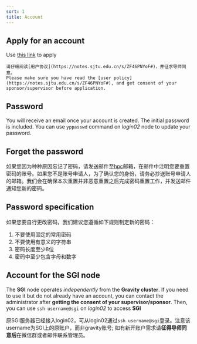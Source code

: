 ```yaml
---
sort: 1
title: Account
---
```


## Apply for an account

Use  [this link](https://forms.office.com/Pages/ResponsePage.aspx?id=-f5HFYhWBkCG2kSQ-Sc_lW_CRAlVS3tEtz1OEMF6VRNUMUNLOUVOSFhSMTJSTzJSUVozQldJVlRDUy4u) to apply

```warning
请仔细阅读[用户协议](https://notes.sjtu.edu.cn/s/ZF46PNYoF#)，并征求导师同意。
Please make sure you have read the [user policy](https://notes.sjtu.edu.cn/s/ZF46PNYoF#), and get consent of your sponsor/supervisor before application.
```

## Password

You will receive an email once your account is created.
The initial password is included.
You can use `yppasswd` command on *login02* node to update your password.

## Forget the password

如果您因为种种原因忘记了密码，请发送邮件至[hpc](https://gravity-doc.github.io/index.html#Contact)邮箱，在邮件中注明您要重置密码的账号。如果您不是账号申请人，为了确认您的身份，请务必抄送账号申请人的邮箱。我们会在确保本次重置并非恶意重置之后完成密码重置工作，并发送邮件通知您新的密码。

## Password specification

如果您要自行更改密码，我们建议您遵循如下规则制定新的密码：

1. 不要使用固定的常用密码
2. 不要使用有意义的字符串
3. 密码长度至少8位
4. 密码中至少包含字母和数字

## Account for the SGI node

The **SGI** node operates *independently* from the **Gravity cluster**. If you need to use it but do not already have an account, you can contact the administrator after **getting the consent of your supervisor/sponsor**. Then, you can use `ssh username@sgi` on *login02* to access **SGI**

原SGI服务器已经接入login02，可从login02通过`ssh username@sgi`登录。注意该username为SGI上的原账户，而非gravity账号; 如有新开账户需求请**征得导师同意后**在微信群或者邮件联系管理员。
